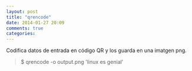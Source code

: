 ```yaml
---
layout: post
title: "qrencode"
date: 2014-01-27 20:09
comments: true
categories: 
---
```

Codifica datos de entrada en código QR y los guarda en una imatgen png.

>$ qrencode -o output.png 'linux es genial'

